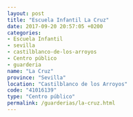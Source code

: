 ```yaml
---
layout: post
title: "Escuela Infantil La Cruz"
date: 2017-09-20 20:57:05 +0200
categories:
- Escuela Infantil
- sevilla
- castilblanco-de-los-arroyos
- Centro público
- guarderia
name: "La Cruz"
province: "Sevilla"
location: "Castilblanco de los Arroyos"
code: "41016139"
type: "Centro público"
permalink: /guarderias/la-cruz.html
---
```

